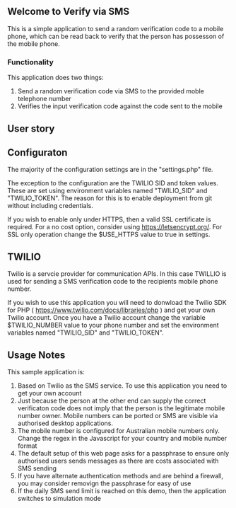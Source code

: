 ## Welcome to Verify via SMS

This is a simple application to send a random verification code to a mobile phone, which can be read back to verify that the person has possesson of the mobile phone.

### Functionality

This application does two things:
1. Send a random verification code via SMS to the provided moble telephone number
2. Verifies the input verification code against the code sent to the mobile

## User story

 

## Configuraton

The majority of the configuration settings are in the "settings.php" file.

The exception to the configuration are the TWILIO SID and token values.  These are set using environment variables named "TWILIO_SID" and "TWILIO_TOKEN".  The reason for this is to enable deployment from git without including credentials. 

If you wish to enable only under HTTPS, then a valid SSL certificate is required.  For a no cost option, consider using https://letsencrypt.org/.  For SSL only operation change the $USE_HTTPS value to true in settings.

## TWILIO

Twilio is a servcie provider for communication APIs.  In this case TWILLIO is used for sending a SMS verification code to the recipients mobile phone number.

If you wish to use this application you will need to donwload the Twilio SDK for PHP ( https://www.twilio.com/docs/libraries/php ) and get your own Twilio account.  Once you have a Twilio account change the variable $TWILIO_NUMBER value to your phone number and set the environment variables named "TWILIO_SID" and "TWILIO_TOKEN".  

## Usage Notes 

This sample application is:

1. Based on Twilio as the SMS service.  To use this application you need to get your own account
2. Just because the person at the other end can supply the correct verificaton code does not imply that the person is the legitimate mobile number owner.  Mobile numbers can be ported or SMS are visible via authorised desktop applications.
3. The mobile number is configured for Australian mobile numbers only.  Change the regex in the Javascript for your country and mobile number format
4. The default setup of this web page asks for a passphrase to ensure only authorised users sends messages as there are costs associated with SMS sending
5. If you have alternate authentication methods and are behind a firewall, you may consider removign the passphrase for easy of use
6. If the daily SMS send limit is reached on this demo, then the application switches to simulation mode
	
